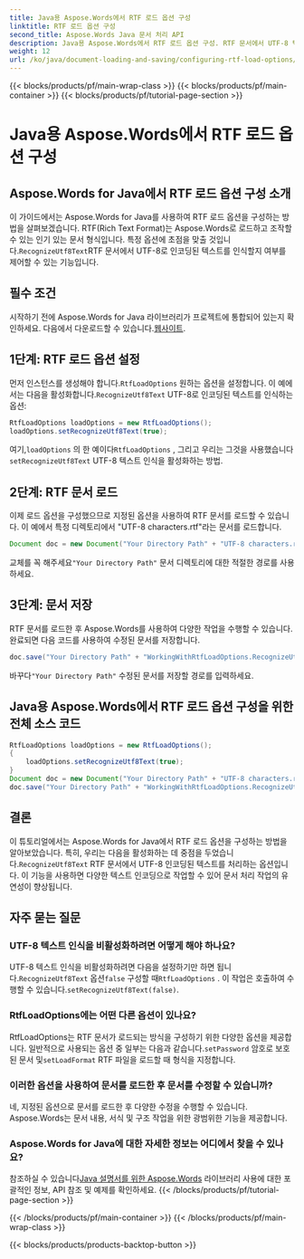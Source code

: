 ```yaml
---
title: Java용 Aspose.Words에서 RTF 로드 옵션 구성
linktitle: RTF 로드 옵션 구성
second_title: Aspose.Words Java 문서 처리 API
description: Java용 Aspose.Words에서 RTF 로드 옵션 구성. RTF 문서에서 UTF-8 텍스트를 인식하는 방법을 알아보세요. 코드 예제가 있는 단계별 가이드.
weight: 12
url: /ko/java/document-loading-and-saving/configuring-rtf-load-options/
---
```


{{< blocks/products/pf/main-wrap-class >}}
{{< blocks/products/pf/main-container >}}
{{< blocks/products/pf/tutorial-page-section >}}

# Java용 Aspose.Words에서 RTF 로드 옵션 구성


## Aspose.Words for Java에서 RTF 로드 옵션 구성 소개

이 가이드에서는 Aspose.Words for Java를 사용하여 RTF 로드 옵션을 구성하는 방법을 살펴보겠습니다. RTF(Rich Text Format)는 Aspose.Words로 로드하고 조작할 수 있는 인기 있는 문서 형식입니다. 특정 옵션에 초점을 맞출 것입니다.`RecognizeUtf8Text`RTF 문서에서 UTF-8로 인코딩된 텍스트를 인식할지 여부를 제어할 수 있는 기능입니다.

## 필수 조건

 시작하기 전에 Aspose.Words for Java 라이브러리가 프로젝트에 통합되어 있는지 확인하세요. 다음에서 다운로드할 수 있습니다.[웹사이트](https://releases.aspose.com/words/java/).

## 1단계: RTF 로드 옵션 설정

 먼저 인스턴스를 생성해야 합니다.`RtfLoadOptions` 원하는 옵션을 설정합니다. 이 예에서는 다음을 활성화합니다.`RecognizeUtf8Text` UTF-8로 인코딩된 텍스트를 인식하는 옵션:

```java
RtfLoadOptions loadOptions = new RtfLoadOptions();
loadOptions.setRecognizeUtf8Text(true);
```

 여기,`loadOptions` 의 한 예이다`RtfLoadOptions` , 그리고 우리는 그것을 사용했습니다`setRecognizeUtf8Text` UTF-8 텍스트 인식을 활성화하는 방법.

## 2단계: RTF 문서 로드

이제 로드 옵션을 구성했으므로 지정된 옵션을 사용하여 RTF 문서를 로드할 수 있습니다. 이 예에서 특정 디렉토리에서 "UTF-8 characters.rtf"라는 문서를 로드합니다.

```java
Document doc = new Document("Your Directory Path" + "UTF-8 characters.rtf", loadOptions);
```

 교체를 꼭 해주세요`"Your Directory Path"` 문서 디렉토리에 대한 적절한 경로를 사용하세요.

## 3단계: 문서 저장

RTF 문서를 로드한 후 Aspose.Words를 사용하여 다양한 작업을 수행할 수 있습니다. 완료되면 다음 코드를 사용하여 수정된 문서를 저장합니다.

```java
doc.save("Your Directory Path" + "WorkingWithRtfLoadOptions.RecognizeUtf8Text.rtf");
```

 바꾸다`"Your Directory Path"` 수정된 문서를 저장할 경로를 입력하세요.

## Java용 Aspose.Words에서 RTF 로드 옵션 구성을 위한 전체 소스 코드

```java
RtfLoadOptions loadOptions = new RtfLoadOptions();
{
	loadOptions.setRecognizeUtf8Text(true);
}
Document doc = new Document("Your Directory Path" + "UTF-8 characters.rtf", loadOptions);
doc.save("Your Directory Path" + "WorkingWithRtfLoadOptions.RecognizeUtf8Text.rtf");
```

## 결론

 이 튜토리얼에서는 Aspose.Words for Java에서 RTF 로드 옵션을 구성하는 방법을 알아보았습니다. 특히, 우리는 다음을 활성화하는 데 중점을 두었습니다.`RecognizeUtf8Text` RTF 문서에서 UTF-8 인코딩된 텍스트를 처리하는 옵션입니다. 이 기능을 사용하면 다양한 텍스트 인코딩으로 작업할 수 있어 문서 처리 작업의 유연성이 향상됩니다.

## 자주 묻는 질문

### UTF-8 텍스트 인식을 비활성화하려면 어떻게 해야 하나요?

 UTF-8 텍스트 인식을 비활성화하려면 다음을 설정하기만 하면 됩니다.`RecognizeUtf8Text` 옵션`false` 구성할 때`RtfLoadOptions` . 이 작업은 호출하여 수행할 수 있습니다.`setRecognizeUtf8Text(false)`.

### RtfLoadOptions에는 어떤 다른 옵션이 있나요?

 RtfLoadOptions는 RTF 문서가 로드되는 방식을 구성하기 위한 다양한 옵션을 제공합니다. 일반적으로 사용되는 옵션 중 일부는 다음과 같습니다.`setPassword` 암호로 보호된 문서 및`setLoadFormat` RTF 파일을 로드할 때 형식을 지정합니다.

### 이러한 옵션을 사용하여 문서를 로드한 후 문서를 수정할 수 있습니까?

네, 지정된 옵션으로 문서를 로드한 후 다양한 수정을 수행할 수 있습니다. Aspose.Words는 문서 내용, 서식 및 구조 작업을 위한 광범위한 기능을 제공합니다.

### Aspose.Words for Java에 대한 자세한 정보는 어디에서 찾을 수 있나요?

 참조하실 수 있습니다[Java 설명서를 위한 Aspose.Words](https://reference.aspose.com/words/java/) 라이브러리 사용에 대한 포괄적인 정보, API 참조 및 예제를 확인하세요.
{{< /blocks/products/pf/tutorial-page-section >}}

{{< /blocks/products/pf/main-container >}}
{{< /blocks/products/pf/main-wrap-class >}}

{{< blocks/products/products-backtop-button >}}
